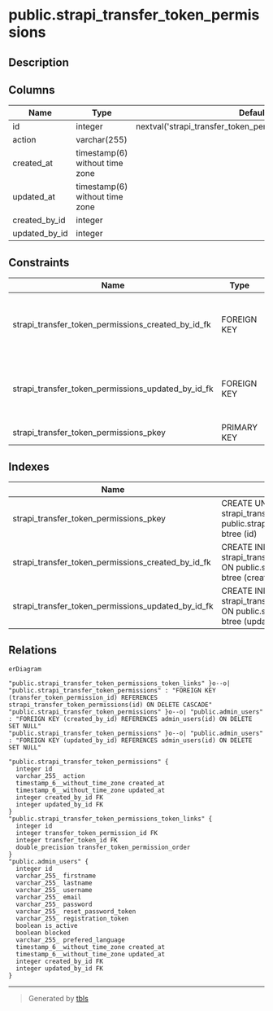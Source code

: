 # public.strapi_transfer_token_permissions

## Description

## Columns

| Name | Type | Default | Nullable | Children | Parents | Comment |
| ---- | ---- | ------- | -------- | -------- | ------- | ------- |
| id | integer | nextval('strapi_transfer_token_permissions_id_seq'::regclass) | false | [public.strapi_transfer_token_permissions_token_links](public.strapi_transfer_token_permissions_token_links.md) |  |  |
| action | varchar(255) |  | true |  |  |  |
| created_at | timestamp(6) without time zone |  | true |  |  |  |
| updated_at | timestamp(6) without time zone |  | true |  |  |  |
| created_by_id | integer |  | true |  | [public.admin_users](public.admin_users.md) |  |
| updated_by_id | integer |  | true |  | [public.admin_users](public.admin_users.md) |  |

## Constraints

| Name | Type | Definition |
| ---- | ---- | ---------- |
| strapi_transfer_token_permissions_created_by_id_fk | FOREIGN KEY | FOREIGN KEY (created_by_id) REFERENCES admin_users(id) ON DELETE SET NULL |
| strapi_transfer_token_permissions_updated_by_id_fk | FOREIGN KEY | FOREIGN KEY (updated_by_id) REFERENCES admin_users(id) ON DELETE SET NULL |
| strapi_transfer_token_permissions_pkey | PRIMARY KEY | PRIMARY KEY (id) |

## Indexes

| Name | Definition |
| ---- | ---------- |
| strapi_transfer_token_permissions_pkey | CREATE UNIQUE INDEX strapi_transfer_token_permissions_pkey ON public.strapi_transfer_token_permissions USING btree (id) |
| strapi_transfer_token_permissions_created_by_id_fk | CREATE INDEX strapi_transfer_token_permissions_created_by_id_fk ON public.strapi_transfer_token_permissions USING btree (created_by_id) |
| strapi_transfer_token_permissions_updated_by_id_fk | CREATE INDEX strapi_transfer_token_permissions_updated_by_id_fk ON public.strapi_transfer_token_permissions USING btree (updated_by_id) |

## Relations

```mermaid
erDiagram

"public.strapi_transfer_token_permissions_token_links" }o--o| "public.strapi_transfer_token_permissions" : "FOREIGN KEY (transfer_token_permission_id) REFERENCES strapi_transfer_token_permissions(id) ON DELETE CASCADE"
"public.strapi_transfer_token_permissions" }o--o| "public.admin_users" : "FOREIGN KEY (created_by_id) REFERENCES admin_users(id) ON DELETE SET NULL"
"public.strapi_transfer_token_permissions" }o--o| "public.admin_users" : "FOREIGN KEY (updated_by_id) REFERENCES admin_users(id) ON DELETE SET NULL"

"public.strapi_transfer_token_permissions" {
  integer id
  varchar_255_ action
  timestamp_6__without_time_zone created_at
  timestamp_6__without_time_zone updated_at
  integer created_by_id FK
  integer updated_by_id FK
}
"public.strapi_transfer_token_permissions_token_links" {
  integer id
  integer transfer_token_permission_id FK
  integer transfer_token_id FK
  double_precision transfer_token_permission_order
}
"public.admin_users" {
  integer id
  varchar_255_ firstname
  varchar_255_ lastname
  varchar_255_ username
  varchar_255_ email
  varchar_255_ password
  varchar_255_ reset_password_token
  varchar_255_ registration_token
  boolean is_active
  boolean blocked
  varchar_255_ prefered_language
  timestamp_6__without_time_zone created_at
  timestamp_6__without_time_zone updated_at
  integer created_by_id FK
  integer updated_by_id FK
}
```

---

> Generated by [tbls](https://github.com/k1LoW/tbls)
